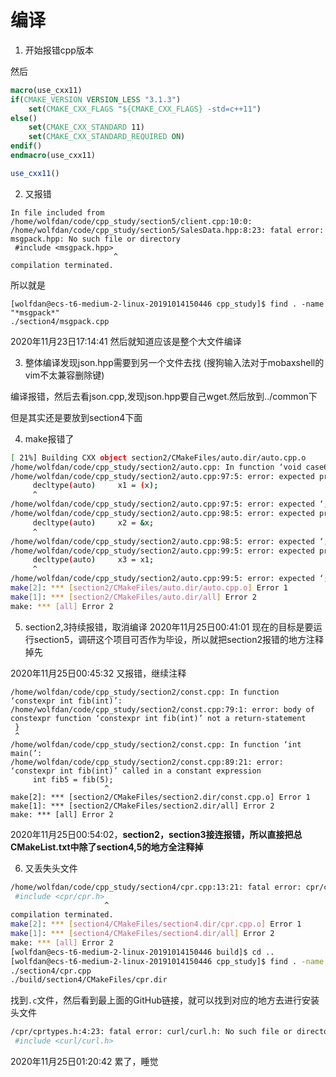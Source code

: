 # 编译
1. 开始报错cpp版本

然后
```cmake
macro(use_cxx11)
if(CMAKE_VERSION VERSION_LESS "3.1.3")
    set(CMAKE_CXX_FLAGS "${CMAKE_CXX_FLAGS} -std=c++11")
else()
    set(CMAKE_CXX_STANDARD 11)
    set(CMAKE_CXX_STANDARD_REQUIRED ON)
endif()
endmacro(use_cxx11)

use_cxx11()
```

2. 又报错
```
In file included from /home/wolfdan/code/cpp_study/section5/client.cpp:10:0:
/home/wolfdan/code/cpp_study/section5/SalesData.hpp:8:23: fatal error: msgpack.hpp: No such file or directory
 #include <msgpack.hpp>
                       ^
compilation terminated.
```

所以就是
```
[wolfdan@ecs-t6-medium-2-linux-20191014150446 cpp_study]$ find . -name "*msgpack*"
./section4/msgpack.cpp
```
2020年11月23日17:14:41
然后就知道应该是整个大文件编译

3. 整体编译发现json.hpp需要到另一个文件去找
(搜狗输入法对于mobaxshell的vim不太兼容删除键)

编译报错，然后去看json.cpp,发现json.hpp要自己wget.然后放到../common下

但是其实还是要放到section4下面

4. make报错了
```bash
[ 21%] Building CXX object section2/CMakeFiles/auto.dir/auto.cpp.o
/home/wolfdan/code/cpp_study/section2/auto.cpp: In function ‘void case6()’:
/home/wolfdan/code/cpp_study/section2/auto.cpp:97:5: error: expected primary-expression before ‘decltype’
     decltype(auto)     x1 = (x);
     ^
/home/wolfdan/code/cpp_study/section2/auto.cpp:97:5: error: expected ‘;’ before ‘decltype’
/home/wolfdan/code/cpp_study/section2/auto.cpp:98:5: error: expected primary-expression before ‘decltype’
     decltype(auto)     x2 = &x;
     ^
/home/wolfdan/code/cpp_study/section2/auto.cpp:98:5: error: expected ‘;’ before ‘decltype’
/home/wolfdan/code/cpp_study/section2/auto.cpp:99:5: error: expected primary-expression before ‘decltype’
     decltype(auto)     x3 = x1;
     ^
/home/wolfdan/code/cpp_study/section2/auto.cpp:99:5: error: expected ‘;’ before ‘decltype’
make[2]: *** [section2/CMakeFiles/auto.dir/auto.cpp.o] Error 1
make[1]: *** [section2/CMakeFiles/auto.dir/all] Error 2
make: *** [all] Error 2

```

5. section2,3持续报错，取消编译
2020年11月25日00:41:01 现在的目标是要运行section5，调研这个项目可否作为毕设，所以就把section2报错的地方注释掉先

2020年11月25日00:45:32 又报错，继续注释
```
/home/wolfdan/code/cpp_study/section2/const.cpp: In function ‘constexpr int fib(int)’:
/home/wolfdan/code/cpp_study/section2/const.cpp:79:1: error: body of constexpr function ‘constexpr int fib(int)’ not a return-statement
 }
 ^
/home/wolfdan/code/cpp_study/section2/const.cpp: In function ‘int main(’:
/home/wolfdan/code/cpp_study/section2/const.cpp:89:21: error: ‘constexpr int fib(int)’ called in a constant expression
     int fib5 = fib(5);
                     ^
make[2]: *** [section2/CMakeFiles/section2.dir/const.cpp.o] Error 1
make[1]: *** [section2/CMakeFiles/section2.dir/all] Error 2
make: *** [all] Error 2
```


2020年11月25日00:54:02，**section2，section3接连报错，所以直接把总CMakeList.txt中除了section4,5的地方全注释掉**

6. 又丢失头文件
```bash
/home/wolfdan/code/cpp_study/section4/cpr.cpp:13:21: fatal error: cpr/cpr.h: No such file or directory
 #include <cpr/cpr.h>
                     ^
compilation terminated.
make[2]: *** [section4/CMakeFiles/section4.dir/cpr.cpp.o] Error 1
make[1]: *** [section4/CMakeFiles/section4.dir/all] Error 2
make: *** [all] Error 2
[wolfdan@ecs-t6-medium-2-linux-20191014150446 build]$ cd ..
[wolfdan@ecs-t6-medium-2-linux-20191014150446 cpp_study]$ find . -name "*cpr*"
./section4/cpr.cpp
./build/section4/CMakeFiles/cpr.dir
```

找到`.c`文件，然后看到最上面的GitHub链接，就可以找到对应的地方去进行安装头文件

```bash
/cpr/cprtypes.h:4:23: fatal error: curl/curl.h: No such file or directory
 #include <curl/curl.h>
```

2020年11月25日01:20:42 累了，睡觉